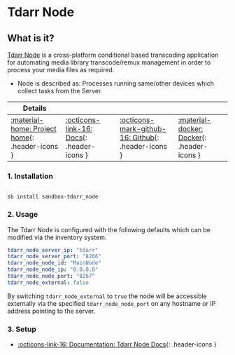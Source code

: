 # Tdarr Node

## What is it?

[Tdarr Node](https://tdarr.io/) is a cross-platform conditional based transcoding application for automating media library transcode/remux management in order to process your media files as required.

- Node is described as: Processes running same/other devices which collect tasks from the Server.

| Details     |             |             |             |
|-------------|-------------|-------------|-------------|
| [:material-home: Project home](https://tdarr.io/){: .header-icons } | [:octicons-link-16: Docs](https://docs.tdarr.io/docs/installation/getting-started){: .header-icons } | [:octicons-mark-github-16: Github](https://github.com/HaveAGitGat/Tdarr){: .header-icons } | [:material-docker: Docker](https://hub.docker.com/r/haveagitgat/tdarr){: .header-icons }|

### 1. Installation

``` shell

sb install sandbox-tdarr_node

```

### 2. Usage

The Tdarr Node is configured with the following defaults which can be modified via the inventory system.

``` yaml
tdarr_node_server_ip: "tdarr"
tdarr_node_server_port: "8266"
tdarr_node_node_id: "MainNode"
tdarr_node_node_ip: "0.0.0.0"
tdarr_node_node_port: "8267"
tdarr_node_external: false
```

By switching `tdarr_node_external` to `true` the node will be accessible externally via the specified `tdarr_node_node_port` on any hostname or IP address pointing to the server.

### 3. Setup

- [:octicons-link-16: Documentation: Tdarr Node Docs](https://docs.tdarr.io/docs/installation/getting-started){: .header-icons }
